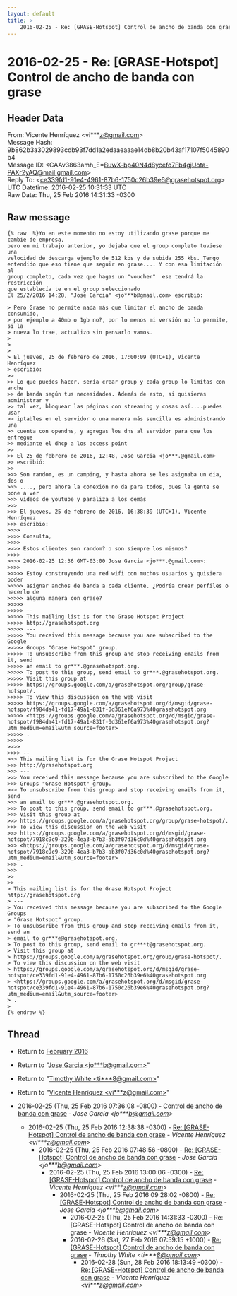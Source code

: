 ```yaml
---
layout: default
title: >
    2016-02-25 - Re: [GRASE-Hotspot] Control de ancho de banda con grase
---
```


# 2016-02-25 - Re: [GRASE-Hotspot] Control de ancho de banda con grase

## Header Data

From: Vicente Henríquez \<vi***z@gmail.com\><br>
Message Hash: 9b862b3a3029893cdb93f7dd1a2edaaeaaae14db8b20b43af17107f5045890b4<br>
Message ID: \<CAAv3863amh_E=BuwX-bp40N4d8ycefo7Fb4gjUota-PAXr2yAQ@mail.gmail.com\><br>
Reply To: \<ce339fd1-91e4-4961-87b6-1750c26b39e6@grasehotspot.org\><br>
UTC Datetime: 2016-02-25 10:31:33 UTC<br>
Raw Date: Thu, 25 Feb 2016 14:31:33 -0300<br>

## Raw message

```
{% raw  %}Yo en este momento no estoy utilizando grase porque me cambie de empresa,
pero en mi trabajo anterior, yo dejaba que el group completo tuviese una
velocidad de descarga ejemplo de 512 kbs y de subida 255 kbs. Tengo
entendido que eso tiene que seguir en grase.... Y con esa limitación al
group completo, cada vez que hagas un "voucher"  ese tendrá la restricción
que establecía te en el group seleccionado
El 25/2/2016 14:28, "Jose Garcia" <jo***b@gmail.com> escribió:

> Pero Grase no permite nada más que limitar el ancho de banda consumido,
> por ejemplo a 40mb o 1gb no?, por lo menos mi versión no lo permite, si la
> nueva lo trae, actualizo sin pensarlo vamos.
>
>
>
> El jueves, 25 de febrero de 2016, 17:00:09 (UTC+1), Vicente Henríquez
> escribió:
>>
>> Lo que puedes hacer, sería crear group y cada group lo limitas con anche
>> de banda según tus necesidades. Además de esto, si quisieras administrar y
>> tal vez, bloquear las páginas con streaming y cosas así....puedes usar
>> iptables en el servidor o una manera más sencilla es administrando una
>> cuenta con opendns, y agregas los dns al servidor para que los entregue
>> mediante el dhcp a los access point
>>
>> El 25 de febrero de 2016, 12:48, Jose Garcia <jo***.@gmail.com>
>> escribió:
>>
>>> Son random, es un camping, y hasta ahora se les asignaba un dia, dos o
>>> ...., pero ahora la conexión no da para todos, pues la gente se pone a ver
>>> videos de youtube y paraliza a los demás
>>>
>>> El jueves, 25 de febrero de 2016, 16:38:39 (UTC+1), Vicente Henríquez
>>> escribió:
>>>>
>>>> Consulta,
>>>>
>>>> Estos clientes son random? o son siempre los mismos?
>>>>
>>>> 2016-02-25 12:36 GMT-03:00 Jose Garcia <jo***.@gmail.com>:
>>>>
>>>>> Estoy construyendo una red wifi con muchos usuarios y quisiera poder
>>>>> asignar anchos de banda a cada cliente. ¿Podría crear perfiles o hacerlo de
>>>>> alguna manera con grase?
>>>>>
>>>>> --
>>>>> This mailing list is for the Grase Hotspot Project
>>>>> http://grasehotspot.org
>>>>> ---
>>>>> You received this message because you are subscribed to the Google
>>>>> Groups "Grase Hotspot" group.
>>>>> To unsubscribe from this group and stop receiving emails from it, send
>>>>> an email to gr***.@grasehotspot.org.
>>>>> To post to this group, send email to gr***.@grasehotspot.org.
>>>>> Visit this group at
>>>>> https://groups.google.com/a/grasehotspot.org/group/grase-hotspot/.
>>>>> To view this discussion on the web visit
>>>>> https://groups.google.com/a/grasehotspot.org/d/msgid/grase-hotspot/f984da41-fd17-49a1-831f-0d361ef6a973%40grasehotspot.org
>>>>> <https://groups.google.com/a/grasehotspot.org/d/msgid/grase-hotspot/f984da41-fd17-49a1-831f-0d361ef6a973%40grasehotspot.org?utm_medium=email&utm_source=footer>
>>>>> .
>>>>>
>>>>
>>>> --
>>> This mailing list is for the Grase Hotspot Project
>>> http://grasehotspot.org
>>> ---
>>> You received this message because you are subscribed to the Google
>>> Groups "Grase Hotspot" group.
>>> To unsubscribe from this group and stop receiving emails from it, send
>>> an email to gr***.@grasehotspot.org.
>>> To post to this group, send email to gr***.@grasehotspot.org.
>>> Visit this group at
>>> https://groups.google.com/a/grasehotspot.org/group/grase-hotspot/.
>>> To view this discussion on the web visit
>>> https://groups.google.com/a/grasehotspot.org/d/msgid/grase-hotspot/7918c9c9-329b-4ea3-b7b3-ab3f07d36c0d%40grasehotspot.org
>>> <https://groups.google.com/a/grasehotspot.org/d/msgid/grase-hotspot/7918c9c9-329b-4ea3-b7b3-ab3f07d36c0d%40grasehotspot.org?utm_medium=email&utm_source=footer>
>>> .
>>>
>>
>> --
> This mailing list is for the Grase Hotspot Project http://grasehotspot.org
> ---
> You received this message because you are subscribed to the Google Groups
> "Grase Hotspot" group.
> To unsubscribe from this group and stop receiving emails from it, send an
> email to gr***e@grasehotspot.org.
> To post to this group, send email to gr***t@grasehotspot.org.
> Visit this group at
> https://groups.google.com/a/grasehotspot.org/group/grase-hotspot/.
> To view this discussion on the web visit
> https://groups.google.com/a/grasehotspot.org/d/msgid/grase-hotspot/ce339fd1-91e4-4961-87b6-1750c26b39e6%40grasehotspot.org
> <https://groups.google.com/a/grasehotspot.org/d/msgid/grase-hotspot/ce339fd1-91e4-4961-87b6-1750c26b39e6%40grasehotspot.org?utm_medium=email&utm_source=footer>
> .
>
{% endraw %}
```

## Thread

+ Return to [February 2016](/archive/2016/02)

+ Return to "[Jose Garcia <jo***b<span>@</span>gmail.com>](/authors/jo___b_at_gmail_com)"
+ Return to "[Timothy White <ti***8<span>@</span>gmail.com>](/authors/ti___8_at_gmail_com)"
+ Return to "[Vicente Henríquez <vi***z<span>@</span>gmail.com>](/authors/vi___z_at_gmail_com)"

+ 2016-02-25 (Thu, 25 Feb 2016 07:36:08 -0800) - [Control de ancho de banda con grase](/archive/2016/02/c06d97781337fa2c64b51e0aece2054ffd7a79702efd18214dd5b7279f649a2c) - _Jose Garcia \<jo***b@gmail.com\>_
  + 2016-02-25 (Thu, 25 Feb 2016 12:38:38 -0300) - [Re: [GRASE-Hotspot] Control de ancho de banda con grase](/archive/2016/02/9cf33596b882ade57d99bc5be7b1125a703c7ff9a9f27cdcd8f1a61b23c28a5a) - _Vicente Henríquez \<vi***z@gmail.com\>_
    + 2016-02-25 (Thu, 25 Feb 2016 07:48:56 -0800) - [Re: [GRASE-Hotspot] Control de ancho de banda con grase](/archive/2016/02/d712c3686284495bd14e171194b88d46f7fbf94e29a8e127e95fb180609c92da) - _Jose Garcia \<jo***b@gmail.com\>_
      + 2016-02-25 (Thu, 25 Feb 2016 13:00:06 -0300) - [Re: [GRASE-Hotspot] Control de ancho de banda con grase](/archive/2016/02/fb2cc4a9e00a60208376c278c4822d195fabf2608515bdcad2e67f2d54cfa780) - _Vicente Henríquez \<vi***z@gmail.com\>_
        + 2016-02-25 (Thu, 25 Feb 2016 09:28:02 -0800) - [Re: [GRASE-Hotspot] Control de ancho de banda con grase](/archive/2016/02/0cc843b9f72c8134944542fc4c051b2655cb70d3b50e7e073c2d1b47c900f766) - _Jose Garcia \<jo***b@gmail.com\>_
          + 2016-02-25 (Thu, 25 Feb 2016 14:31:33 -0300) - Re: [GRASE-Hotspot] Control de ancho de banda con grase - _Vicente Henríquez \<vi***z@gmail.com\>_
          + 2016-02-26 (Sat, 27 Feb 2016 07:59:15 +1000) - [Re: [GRASE-Hotspot] Control de ancho de banda con grase](/archive/2016/02/21edfb71ec492a419df19456d0e8ded63ad53983b06f2fd20cfaf91a1259f271) - _Timothy White \<ti***8@gmail.com\>_
            + 2016-02-28 (Sun, 28 Feb 2016 18:13:49 -0300) - [Re: [GRASE-Hotspot] Control de ancho de banda con grase](/archive/2016/02/ff2a603d148da4a873cc57dc4ce712e3e1bfc224b1a3038e80c3e9889f104c84) - _Vicente Henríquez \<vi***z@gmail.com\>_

